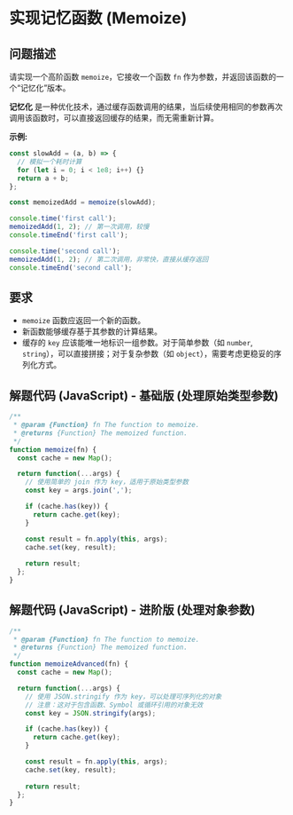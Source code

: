 # 实现记忆函数 (Memoize)

## 问题描述

请实现一个高阶函数 `memoize`，它接收一个函数 `fn` 作为参数，并返回该函数的一个“记忆化”版本。

**记忆化** 是一种优化技术，通过缓存函数调用的结果，当后续使用相同的参数再次调用该函数时，可以直接返回缓存的结果，而无需重新计算。

**示例:**

```javascript
const slowAdd = (a, b) => {
  // 模拟一个耗时计算
  for (let i = 0; i < 1e8; i++) {}
  return a + b;
};

const memoizedAdd = memoize(slowAdd);

console.time('first call');
memoizedAdd(1, 2); // 第一次调用，较慢
console.timeEnd('first call');

console.time('second call');
memoizedAdd(1, 2); // 第二次调用，非常快，直接从缓存返回
console.timeEnd('second call');
```

## 要求

- `memoize` 函数应返回一个新的函数。
- 新函数能够缓存基于其参数的计算结果。
- 缓存的 `key` 应该能唯一地标识一组参数。对于简单参数（如 `number`, `string`），可以直接拼接；对于复杂参数（如 `object`），需要考虑更稳妥的序列化方式。

## 解题代码 (JavaScript) - 基础版 (处理原始类型参数)

```javascript
/**
 * @param {Function} fn The function to memoize.
 * @returns {Function} The memoized function.
 */
function memoize(fn) {
  const cache = new Map();

  return function(...args) {
    // 使用简单的 join 作为 key，适用于原始类型参数
    const key = args.join(',');

    if (cache.has(key)) {
      return cache.get(key);
    }

    const result = fn.apply(this, args);
    cache.set(key, result);
    
    return result;
  };
}
```

## 解题代码 (JavaScript) - 进阶版 (处理对象参数)

```javascript
/**
 * @param {Function} fn The function to memoize.
 * @returns {Function} The memoized function.
 */
function memoizeAdvanced(fn) {
  const cache = new Map();

  return function(...args) {
    // 使用 JSON.stringify 作为 key，可以处理可序列化的对象
    // 注意：这对于包含函数、Symbol 或循环引用的对象无效
    const key = JSON.stringify(args);

    if (cache.has(key)) {
      return cache.get(key);
    }

    const result = fn.apply(this, args);
    cache.set(key, result);
    
    return result;
  };
}
```

